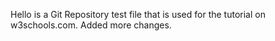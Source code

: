 Hello is a Git Repository test file that is used for the tutorial on w3schools.com. Added more changes.
